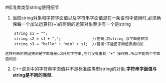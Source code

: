 #标准库类型string使用细节
1. 当把string对象和字符字面值以及字符串字面值混在一条语句中使用时,必须确保每一个加法运算符(+)的两侧的运算对象至少有一个是string
```
	string s1 = "";  
	string s2 = s1 + ",";              //正确,将string 与字面值相加 
	string s3 = "hello" + "mio" + s1;  //错误:不能把字面值直接相加  
```
	这样判断的原因猜测是字面值是c风格的字符串,它们没有重载 "+" 操作符.所以不能两个字面值相加
2. C++语言中的字符串字面值并不是标准库类型string的对象.**字符串字面值与string是不同的类型.**